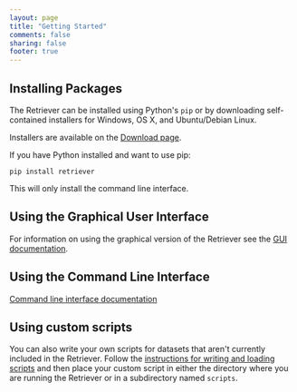 ```yaml
---
layout: page
title: "Getting Started"
comments: false
sharing: false
footer: true
---
```


## Installing Packages

The Retriever can be installed using Python's `pip` or by downloading
self-contained installers for Windows, OS X, and Ubuntu/Debian Linux.

Installers are available on the [Download page](download).

If you have Python installed and want to use pip:

`pip install retriever`

This will only install the command line interface.

## Using the Graphical User Interface

For information on using the graphical version of the Retriever see the
[GUI documentation](http://retriever.readthedocs.org/en/latest/guidocs.html).

## Using the Command Line Interface

[Command line interface documentation](http://retriever.readthedocs.org/en/latest/introduction.html#using-the-command-line)

## Using custom scripts

You can also write your own scripts for datasets that aren't currently included
in the Retriever. Follow the
[instructions for writing and loading scripts](http://retriever.readthedocs.org/en/latest/scripts.html)
and then place your custom script in either the directory where you are running
the Retriever or in a subdirectory named `scripts`.
